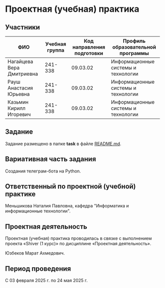 # Проектная (учебная) практика
 
 ## Участники
 
 | ФИО | Учебная группа | Код направления подготовки | Профиль образовательной программы |
 |-|-|-|-|
 | Нагайцева Вера Дмитриевна | 241-338 | 09.03.02 | Информационные системы и технологии |
 | Рауш Анастасия Юрьевна | 241-338 | 09.03.02 | Информационные системы и технологии |
 | Казьмин Кирилл Игоревич | 241-338 | 09.03.02 | Информационные системы и технологии |
 
 ## Задание
 
 Задание размещено в папке **task** в файле [README.md](task/README.md).
 
 ## Вариативная часть задания
 
 Создания телеграм-бота на Python.
 
 ## Ответственный по проектной (учебной) практике
 
 Меньшикова Наталия Павловна, кафедра "Информатика и информационные технологии".
 
 ## Проектная деятельность
 
 Проектная (учебная) практика проводилась в связке с выполнением проекта «Shiver (1 курс)» по дисциплине «Проектная деятельность».
 
 Юзбеков Марат Ахмедович.
 
 ## Период проведения
 
 С 03 февраля 2025 г. по 24 мая 2025 г.
